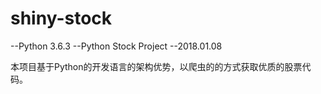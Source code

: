 # shiny-stock

--Python 3.6.3
--Python Stock Project
--2018.01.08

本项目基于Python的开发语言的架构优势，以爬虫的的方式获取优质的股票代码。

